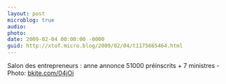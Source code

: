 ```yaml
---
layout: post
microblog: true
audio: 
photo: 
date: 2009-02-04 00:00:00 -0000
guid: http://xtof.micro.blog/2009/02/04/t1175665464.html
---
```

Salon des entrepreneurs : anne annonce 51000 préinscrits + 7 ministres   - Photo: [bkite.com/04jOi](http://bkite.com/04jOi)
